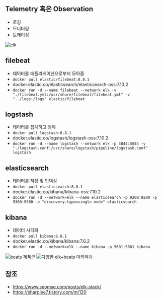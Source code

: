 ## Telemetry 혹은 Observation
- 로깅
- 모니터링
- 트레이싱

![elk](elk.png)

## filebeat
- 데이터를 애플리케이션으로부터 모아줌
- `docker pull elastic/filebeat:8.8.1`
- docker.elastic.co/elasticsearch/elasticsearch-oss:7.10.2
- `docker run -d --name filebeat --network elk -v "./filebeat.yml:/usr/share/filebeat/filebeat.yml" -v  "../logs:/logs" elastic/filebeat`

## logstash
- 데이터를 집계하고 정제
- `docker pull logstash:8.8.1`
- docker.elastic.co/logstash/logstash-oss:7.10.2
- `docker run -d --name logstash --network elk -p 5044:5044 -v "./logstash.conf:/usr/share/logstash/pipeline/logstash.conf" logstash`

## elasticsearch
- 데이터를 저장 및 인덱싱
- `docker pull elasticsearch:8.8.1`
- docker.elastic.co/kibana/kibana-oss:7.10.2
- `docker run -d --network=elk --name elasticsearch -p 9200:9200 -p 9300:9300 -e "discovery.type=single-node" elasticsearch`

## kibana
- 데이터 시각화
- `docker pull kibana:8.8.1`
- docker.elastic.co/kibana/kibana:7.6.2
- `docker run -d --network=elk --name kibana -p 5601:5601 kibana`

![beats 제품군](beats.png)
![다양한 elk+beats 아키텍처](architecture.png)


## 참조
- <https://www.seomse.com/posts/elk-stack/>
- <https://sharplee7.tistory.com/m/120>
